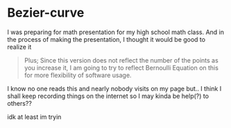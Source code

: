 # Bezier-curve
I was preparing for math presentation for my high school math class. And in the process of making the presentation, I thought it would be good to realize it

>Plus;
Since this version does not reflect the number of the points as you increase it, I am going to try to reflect Bernoulli Equation on this for more flexibility of software usage.

I know no one reads this and nearly nobody visits on my page but..
I think I shall keep recording things on the internet so I may kinda be help(?) to others??


idk at least im tryin

